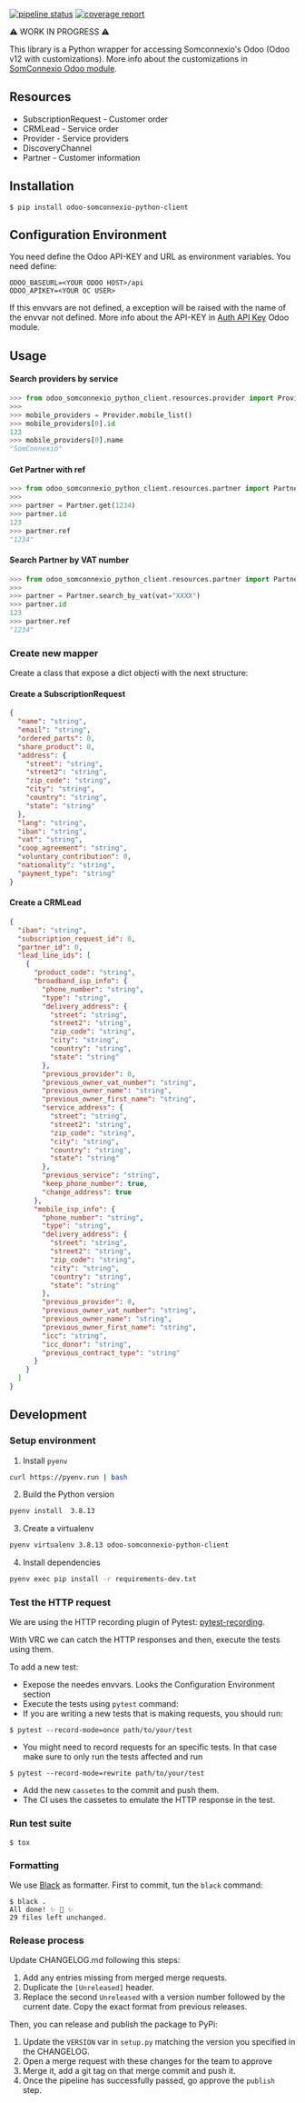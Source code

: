 [![pipeline status](https://gitlab.com/coopdevs/odoo-somconnexio-python-client/badges/master/pipeline.svg)](https://gitlab.com/coopdevs/odoo-somconnexio-python-client/commits/master)
[![coverage report](https://gitlab.com/coopdevs/odoo-somconnexio-python-client/badges/master/coverage.svg)](https://gitlab.com/coopdevs/odoo-somconnexio-python-client/commits/master)

:warning: WORK IN PROGRESS :warning:

This library is a Python wrapper for accessing Somconnexio's Odoo (Odoo v12 with customizations).
More info about the customizations in [SomConnexio Odoo module](https://gitlab.com/coopdevs/odoo-somconnexio).

## Resources

* SubscriptionRequest - Customer order
* CRMLead - Service order
* Provider - Service providers
* DiscoveryChannel
* Partner - Customer information

## Installation

```commandline
$ pip install odoo-somconnexio-python-client
```

## Configuration Environment

You need define the Odoo API-KEY and URL as environment variables. You need define:

```
ODOO_BASEURL=<YOUR ODOO HOST>/api
ODOO_APIKEY=<YOUR OC USER>
```

If this envvars are not defined, a exception will be raised with the name of the envvar not defined.
More info about the API-KEY in [Auth API Key](https://github.com/OCA/server-auth/tree/12.0/auth_api_key) Odoo module.

## Usage

#### Search providers by service

```python
>>> from odoo_somconnexio_python_client.resources.provider import Provider
>>>
>>> mobile_providers = Provider.mobile_list()
>>> mobile_providers[0].id
123
>>> mobile_providers[0].name
"SomConnexió"
```

#### Get Partner with ref

```python
>>> from odoo_somconnexio_python_client.resources.partner import Partner
>>>
>>> partner = Partner.get(1234)
>>> partner.id
123
>>> partner.ref
"1234"
```

#### Search Partner by VAT number

```python
>>> from odoo_somconnexio_python_client.resources.partner import Partner
>>>
>>> partner = Partner.search_by_vat(vat="XXXX")
>>> partner.id
123
>>> partner.ref
"1234"
```

### Create new mapper

Create a class that expose a dict objecti with the next structure:

#### Create a SubscriptionRequest

```json
{
  "name": "string",
  "email": "string",
  "ordered_parts": 0,
  "share_product": 0,
  "address": {
    "street": "string",
    "street2": "string",
    "zip_code": "string",
    "city": "string",
    "country": "string",
    "state": "string"
  },
  "lang": "string",
  "iban": "string",
  "vat": "string",
  "coop_agreement": "string",
  "voluntary_contribution": 0,
  "nationality": "string",
  "payment_type": "string"
}
```

#### Create a CRMLead

```json
{
  "iban": "string",
  "subscription_request_id": 0,
  "partner_id": 0,
  "lead_line_ids": [
    {
      "product_code": "string",
      "broadband_isp_info": {
        "phone_number": "string",
        "type": "string",
        "delivery_address": {
          "street": "string",
          "street2": "string",
          "zip_code": "string",
          "city": "string",
          "country": "string",
          "state": "string"
        },
        "previous_provider": 0,
        "previous_owner_vat_number": "string",
        "previous_owner_name": "string",
        "previous_owner_first_name": "string",
        "service_address": {
          "street": "string",
          "street2": "string",
          "zip_code": "string",
          "city": "string",
          "country": "string",
          "state": "string"
        },
        "previous_service": "string",
        "keep_phone_number": true,
        "change_address": true
      },
      "mobile_isp_info": {
        "phone_number": "string",
        "type": "string",
        "delivery_address": {
          "street": "string",
          "street2": "string",
          "zip_code": "string",
          "city": "string",
          "country": "string",
          "state": "string"
        },
        "previous_provider": 0,
        "previous_owner_vat_number": "string",
        "previous_owner_name": "string",
        "previous_owner_first_name": "string",
        "icc": "string",
        "icc_donor": "string",
        "previous_contract_type": "string"
      }
    }
  ]
}
```

## Development

### Setup environment

1. Install `pyenv`
```sh
curl https://pyenv.run | bash
```
2. Build the Python version
```sh
pyenv install  3.8.13
```
3. Create a virtualenv
```sh
pyenv virtualenv 3.8.13 odoo-somconnexio-python-client
```
4. Install dependencies
```sh
pyenv exec pip install -r requirements-dev.txt
```

### Test the HTTP request

We are using the HTTP recording plugin of Pytest: [pytest-recording](https://pytest-vcr.readthedocs.io/).

With VRC we can catch the HTTP responses and then, execute the tests using them.

To add a new test:

* Exepose the needes envvars. Looks the Configuration Environment section
* Execute the tests using `pytest` command:
* If you are writing a new tests that is making requests, you should run:

```
$ pytest --record-mode=once path/to/your/test
```

* You might need to record requests for an specific tests. In that case make sure to only run the tests affected and run

```
$ pytest --record-mode=rewrite path/to/your/test
```

* Add the new `cassetes` to the commit and push them.
* The CI uses the cassetes to emulate the HTTP response in the test.

### Run test suite

```commandline
$ tox
```
### Formatting

We use [Black](https://github.com/psf/black) as formatter.
First to commit, tun the `black` command:

```commandline
$ black .
All done! ✨ 🍰 ✨
29 files left unchanged.
```

### Release process

Update CHANGELOG.md following this steps:

1. Add any entries missing from merged merge requests.
1. Duplicate the `[Unreleased]` header.
1. Replace the second `Unreleased` with a version number followed by the current date. Copy the exact format from previous releases.

Then, you can release and publish the package to PyPi:

1. Update the `VERSION` var in `setup.py` matching the version you specified in the CHANGELOG.
1. Open a merge request with these changes for the team to approve
1. Merge it, add a git tag on that merge commit and push it.
1. Once the pipeline has successfully passed, go approve the `publish` step.
